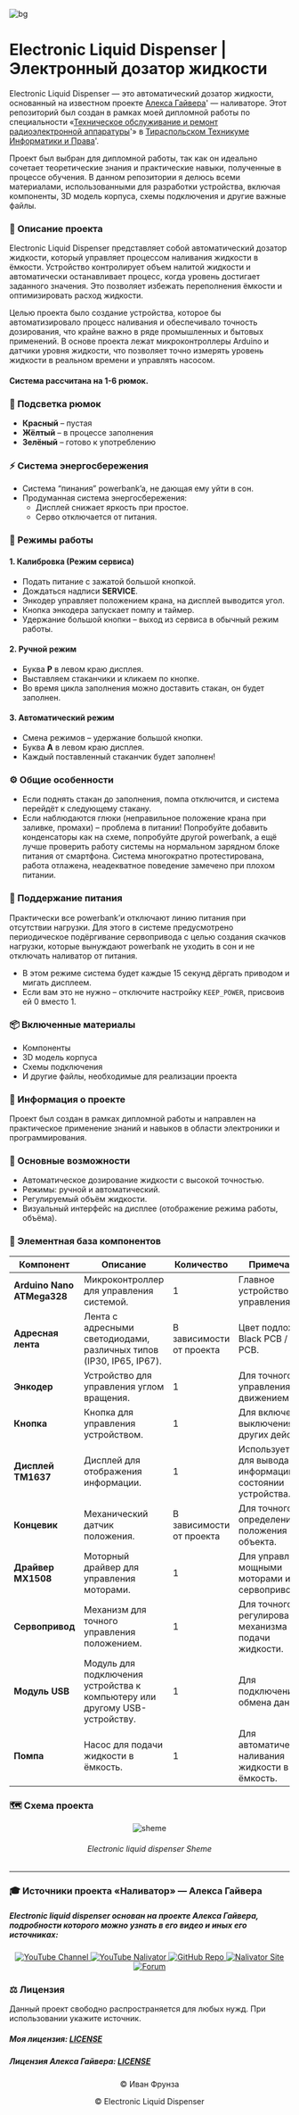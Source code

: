 <!-- фото проекта -->
![bg](https://github.com/love-angelll/Flowmatic/blob/main/img/bg.png )
# Electronic Liquid Dispenser | Электронный дозатор жидкости 

Electronic Liquid Dispenser — это автоматический дозатор жидкости, основанный на известном проекте [Алекса Гайвера](https://www.google.com/url?sa=t&source=web&rct=j&opi=89978449&url=https://alexgyver.ru/about_gyver/&ved=2ahUKEwi2q-HMqdOLAxXq9QIHHc0FFR0QFnoECCYQAQ&usg=AOvVaw1rDqv2uakHtufNj98641UN)' — наливаторе. Этот репозиторий был создан в рамках моей дипломной работы по специальности «[Техническое обслуживание и ремонт радиоэлектронной аппаратуры](https://www.google.com/url?sa=t&source=web&rct=j&opi=89978449&url=http://ttiip.ru/technik_2110202.html&ved=2ahUKEwibq_acqdOLAxUN-AIHHZ_fA44QFnoECB0QAQ&usg=AOvVaw1QHKlo13XkNP1YWU1fiTzu )'» в [Тираспольском Техникуме Информатики и Права](https://ttiip.ru/index.php)'.

Проект был выбран для дипломной работы, так как он идеально сочетает теоретические знания и практические навыки, полученные в процессе обучения. В данном репозитории я делюсь всеми материалами, использованными для разработки устройства, включая компоненты, 3D модель корпуса, схемы подключения и другие важные файлы.

### 📃 Описание проекта

Electronic Liquid Dispenser представляет собой автоматический дозатор жидкости, который управляет процессом наливания жидкости в ёмкости. Устройство контролирует объем налитой жидкости и автоматически останавливает процесс, когда уровень достигает заданного значения. Это позволяет избежать переполнения ёмкости и оптимизировать расход жидкости.

Целью проекта было создание устройства, которое бы автоматизировало процесс наливания и обеспечивало точность дозирования, что крайне важно в ряде промышленных и бытовых применений. В основе проекта лежат микроконтроллеры Arduino и датчики уровня жидкости, что позволяет точно измерять уровень жидкости в реальном времени и управлять насосом.

#### Система рассчитана на 1-6 рюмок.

### 🌈 Подсветка рюмок

- **Красный** – пустая
- **Жёлтый** – в процессе заполнения
- **Зелёный** – готово к употреблению

### ⚡ Система энергосбережения

- Система “пинания” powerbank’a, не дающая ему уйти в сон.
- Продуманная система энергосбережения:
  - Дисплей снижает яркость при простое.
  - Серво отключается от питания.

### 🔧 Режимы работы

#### 1. **Калибровка (Режим сервиса)**

- Подать питание с зажатой большой кнопкой.
- Дождаться надписи **SERVICE**.
- Энкодер управляет положением крана, на дисплей выводится угол.
- Кнопка энкодера запускает помпу и таймер.
- Удержание большой кнопки – выход из сервиса в обычный режим работы.

#### 2. **Ручной режим**

- Буква **Р** в левом краю дисплея.
- Выставляем стаканчики и кликаем по кнопке.
- Во время цикла заполнения можно доставить стакан, он будет заполнен.

#### 3. **Автоматический режим**

- Смена режимов – удержание большой кнопки.
- Буква **А** в левом краю дисплея.
- Каждый поставленный стаканчик будет заполнен!

### ⚙️ Общие особенности

- Если поднять стакан до заполнения, помпа отключится, и система перейдёт к следующему стакану.
- Если наблюдаются глюки (неправильное положение крана при заливке, промахи) – проблема в питании! Попробуйте добавить конденсаторы как на схеме, попробуйте другой powerbank, а ещё лучше проверить работу системы на нормальном зарядном блоке питания от смартфона. Система многократно протестирована, работа отлажена, неадекватное поведение замечено при плохом питании.

### 🔋 Поддержание питания

Практически все powerbank’и отключают линию питания при отсутствии нагрузки. Для этого в системе предусмотрено периодическое подёргивание сервопривода с целью создания скачков нагрузки, которые вынуждают powerbank не уходить в сон и не отключать наливатор от питания.

- В этом режиме система будет каждые 15 секунд дёргать приводом и мигать дисплеем.
- Если вам это не нужно – отключите настройку `KEEP_POWER`, присвоив ей 0 вместо 1.

### 📦 Включенные материалы

- Компоненты
- 3D модель корпуса
- Схемы подключения
- И другие файлы, необходимые для реализации проекта

### 📅 Информация о проекте

Проект был создан в рамках дипломной работы и направлен на практическое применение знаний и навыков в области электроники и программирования.

### 🔧 Основные возможности

- Автоматическое дозирование жидкости с высокой точностью.
- Режимы: ручной и автоматический.
- Регулируемый объём жидкости.
- Визуальный интерфейс на дисплее (отображение режима работы, объёма).

### 🧰 Элементная база компонентов

| **Компонент**                 | **Описание**                                                                 | **Количество**  | **Примечания**                                                 |
|-------------------------------|-----------------------------------------------------------------------------|-----------------|--------------------------------------------------------------|
| **Arduino Nano ATMega328**     | Микроконтроллер для управления системой.                                      | 1               | Главное устройство управления.                                |
| **Адресная лента**             | Лента с адресными светодиодами, различных типов (IP30, IP65, IP67).           | В зависимости от проекта | Цвет подложки: Black PCB / White PCB.                         |
| **Энкодер**                    | Устройство для управления углом вращения.                                    | 1               | Для точного управления движением.                             |
| **Кнопка**                     | Кнопка для управления устройством.                                           | 1               | Для включения/выключения или других действий.                  |
| **Дисплей TM1637**             | Дисплей для отображения информации.                                          | 1               | Используется для вывода информации о состоянии устройства.     |
| **Концевик**                   | Механический датчик положения.                                               | В зависимости от проекта               | Для точного определения положения объекта.                     |
| **Драйвер MX1508**             | Моторный драйвер для управления моторами.                                    | 1               | Для управления мощными моторами или сервоприводами.            |
| **Сервопривод**                | Механизм для точного управления положением.                                 | 1               | Для точного регулирования механизма или подачи жидкости.       |
| **Модуль USB**                 | Модуль для подключения устройства к компьютеру или другому USB-устройству.   | 1               | Для подключения и обмена данными.                              |
| **Помпа**                      | Насос для подачи жидкости в ёмкость.                                         | 1               | Для автоматического наливания жидкости в ёмкость.              |


### 🗺️ Схема проекта

<div align="center">
  <img src="https://github.com/love-angelll/Flowmatic/blob/main/Project%20Files/sheme.jpg" alt="sheme">
  <h6>Electronic liquid dispenser Sheme</h6>
</div> 

<!--
### 📷 Фото моего готового проекта

![Карусель](https://github.com/love-angelll/Flowmatic/blob/main/Project%20Files/sheme.jpg) 
-->


<!-- Официальные источники и лицензия -->

---

### 🎓 Источники проекта «Наливатор» — Алекса Гайвера

##### Electronic liquid dispenser основан на проекте Алекса Гайвера, подробности которого можно узнать в его видео и иных его источниках:


<div align="center">
  <a href="https://youtube.com/@alexgyvershow" target="_blank">
    <img src="https://img.shields.io/badge/YouTube-Канал-red?style=for-the-badge&logo=youtube" alt="YouTube Channel">
  </a>
  
  <a href="https://www.youtube.com/watch?v=VNx4pFdzfI4" target="_blank">
    <img src="https://img.shields.io/badge/YouTube-Наливатор-red?style=for-the-badge&logo=youtube" alt="YouTube Nalivator">
  </a>
  
  <a href="https://github.com/AlexGyver/GyverDrink/" target="_blank">
    <img src="https://img.shields.io/badge/GitHub-Проект-black?style=for-the-badge&logo=github" alt="GitHub Repo">
  </a>

  <a href="https://alexgyver.ru/gyverdrink/" target="_blank">
    <img src="https://img.shields.io/badge/Site-Наливатор-blue?style=for-the-badge&logo=google-chrome" alt="Nalivator Site">
  </a>
  
  <a href="https://community.alexgyver.ru/threads/der-nalivator-modificirovannaja-versija-gyverdrink.4021/" target="_blank">
    <img src="https://img.shields.io/badge/Forum-Обсуждение-blue?style=for-the-badge&logo=google-chrome" alt="Forum">
  </a>
</div>

### ⚖️ Лицензия

Данный проект свободно распространяется для любых нужд. При использовании укажите источник.

##### Моя лицензия: [LICENSE](LICENSE)
##### Лицензия Алекса Гайвера: [LICENSE](https://github.com/AlexGyver/GyverDrink/blob/master/LICENSE)

<!-- Конец README.md -->
<p align="center">
  © Иван Фрунза
</p>
<p align="center">
  © Electronic Liquid Dispenser
</p>


















<!--
1. **Микроконтроллер** – Arduino Nano  
2. **Адресная светодиодная лента** – WS2812B  
3. **Энкодер** – KY-040 (для выбора режимов)  
4. **Кнопка** – тактовая кнопка 12×12 мм (для подтверждения выбора)  
5. **Дисплей** – TM1637 или OLED 0.96" (для отображения информации)  
6. **Реле** – 4-канальное реле 5 В (управление насосами)  
7. **Блок питания** – 12 В, 5 А  
8. **DC-DC преобразователь** – 12 В → 5 В (для питания Arduino и других компонентов)  

### 🔩 Механические и гидравлические части  
9. **Перистальтический насос** – 12 В (4 шт.)  
10. **Силиконовые трубки** – внутренний диаметр 4-6 мм  
11. **Клапаны обратные** – предотвращают обратный поток жидкости  
12. **Корпус** – изготовленный из акрила, пластика или дерева  
13. **Держатели и крепления** – для фиксации компонентов  

### ⚙️ Дополнительно  
14. **Проводка и разъёмы** – соединительные провода, клеммы, клеммные колодки  
15. **Программное обеспечение** – код на Arduino (C++)  
16. **Корпус** – для установки всех компонентов
-->


